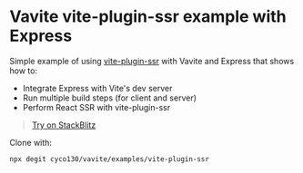 # Vavite vite-plugin-ssr example with Express

Simple example of using [vite-plugin-ssr](https://vite-plugin-ssr.com) with Vavite and Express that shows how to:

- Integrate Express with Vite's dev server
- Run multiple build steps (for client and server)
- Perform React SSR with vite-plugin-ssr

> [Try on StackBlitz](https://stackblitz.com/github/cyco130/vavite/tree/main/examples/vite-plugin-ssr)

Clone with:

```bash
npx degit cyco130/vavite/examples/vite-plugin-ssr
```
